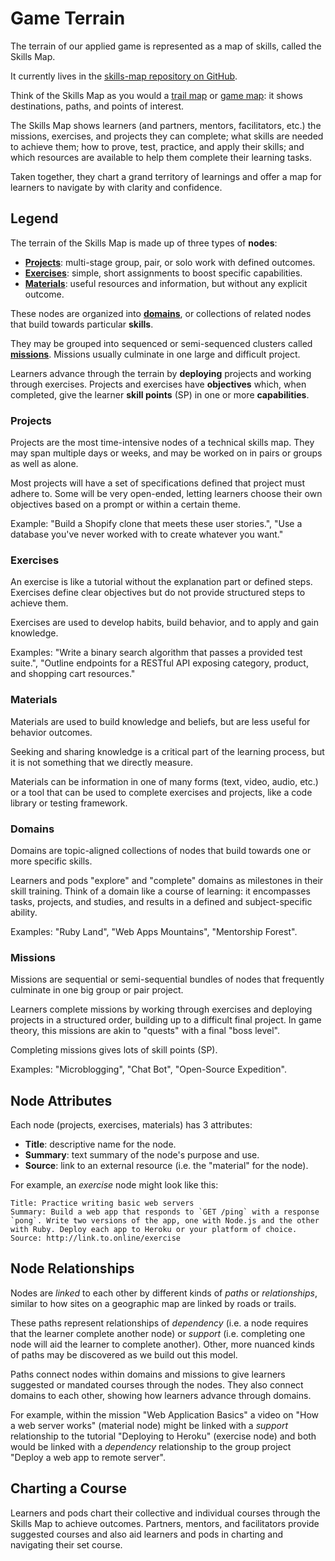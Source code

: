 # Game Terrain

The terrain of our applied game is represented as a map of skills, called the Skills Map.

It currently lives in the [skills-map repository on GitHub][skills-map-repo].

Think of the Skills Map as you would a [trail map][trail-map] or [game map][mario-map]: it shows destinations, paths, and points of interest.

The Skills Map shows learners (and partners, mentors, facilitators, etc.) the missions, exercises, and projects they can complete; what skills are needed to achieve them; how to prove, test, practice, and apply their skills; and which resources are available to help them complete their learning tasks.

Taken together, they chart a grand territory of learnings and offer a map for learners to navigate by with clarity and confidence.

## Legend

The terrain of the Skills Map is made up of three types of **nodes**:

- [**Projects**](#projects): multi-stage group, pair, or solo work with defined outcomes.
- [**Exercises**](#exercises): simple, short assignments to boost specific capabilities.
- [**Materials**](#materials): useful resources and information, but without any explicit outcome.

These nodes are organized into [**domains**](#domains), or collections of related nodes that build towards particular **skills**.

They may be grouped into sequenced or semi-sequenced clusters called [**missions**](#missions). Missions usually culminate in one large and difficult project.

Learners advance through the terrain by **deploying** projects and working through exercises. Projects and exercises have **objectives** which, when completed, give the learner **skill points** (SP) in one or more **capabilities**.

### Projects

Projects are the most time-intensive nodes of a technical skills map. They may span multiple days or weeks, and may be worked on in pairs or groups as well as alone.

Most projects will have a set of specifications defined that project must adhere to. Some will be very open-ended, letting learners choose their own objectives based on a prompt or within a certain theme.

Example: "Build a Shopify clone that meets these user stories.", "Use a database you've never worked with to create whatever you want."

### Exercises

An exercise is like a tutorial without the explanation part or defined steps. Exercises define clear objectives but do not provide structured steps to achieve them.

Exercises are used to develop habits, build behavior, and to apply and gain knowledge.

Examples: "Write a binary search algorithm that passes a provided test suite.", "Outline endpoints for a RESTful API exposing category, product, and shopping cart resources."

### Materials

Materials are used to build knowledge and beliefs, but are less useful for behavior outcomes.

Seeking and sharing knowledge is a critical part of the learning process, but it is not something that we directly measure.

Materials can be information in one of many forms (text, video, audio, etc.) or a tool that can be used to complete exercises and projects, like a code library or testing framework.

### Domains

Domains are topic-aligned collections of nodes that build towards one or more specific skills.

Learners and pods "explore" and "complete" domains as milestones in their skill training. Think of a domain like a course of learning: it encompasses tasks, projects, and studies, and results in a defined and subject-specific ability.

Examples: "Ruby Land", "Web Apps Mountains", "Mentorship Forest".

### Missions

Missions are sequential or semi-sequential bundles of nodes that frequently culminate in one big group or pair project.

Learners complete missions by working through exercises and deploying projects in a structured order, building up to a difficult final project. In game theory, this missions are akin to "quests" with a final "boss level".

Completing missions gives lots of skill points (SP).

Examples: "Microblogging", "Chat Bot", "Open-Source Expedition".

## Node Attributes

Each node (projects, exercises, materials) has 3 attributes:

- **Title**: descriptive name for the node.
- **Summary**: text summary of the node's purpose and use.
- **Source**: link to an external resource (i.e. the "material" for the node).

For example, an _exercise_ node might look like this:

```
Title: Practice writing basic web servers
Summary: Build a web app that responds to `GET /ping` with a response `pong`. Write two versions of the app, one with Node.js and the other with Ruby. Deploy each app to Heroku or your platform of choice.
Source: http://link.to.online/exercise
```

## Node Relationships

Nodes are _linked_ to each other by different kinds of _paths_ or _relationships_, similar to how sites on a geographic map are linked by roads or trails.

These paths represent relationships of _dependency_ (i.e. a node requires that the learner complete another node) or _support_ (i.e. completing one node will aid the learner to complete another). Other, more nuanced kinds of paths may be discovered as we build out this model.

Paths connect nodes within domains and missions to give learners suggested or mandated courses through the nodes. They also connect domains to each other, showing how learners advance through domains.

For example, within the mission "Web Application Basics" a video on "How a web server works" (material node) might be linked with a _support_ relationship to the tutorial "Deploying to Heroku" (exercise node) and both would be linked with a _dependency_ relationship to the group project "Deploy a web app to remote server".

## Charting a Course

Learners and pods chart their collective and individual courses through the Skills Map to achieve outcomes. Partners, mentors, and facilitators provide suggested courses and also aid learners and pods in charting and navigating their set course.

[skills-map-repo]:https://github.com/LearnersGuild/skills-map
[mario-map]:http://static1.1.sqspcdn.com/static/f/485187/22340105/1364869354830/Mario+World+Map.jpg?token=GREp5UDogM2xw1ImmxH%2FQEjb8Rw%3D
[trail-map]:http://boggsmountain.net/wp-content/uploads/2012/03/BoggsTrailMap2012.jpg
